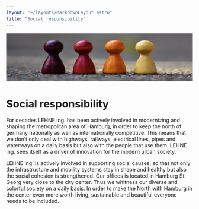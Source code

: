 ```yaml
---
layout: "~/layouts/MarkdownLayout.astro"
title: "Social responsibility"
---
```


![Social responsibility](../soziale-verantwortung/banner.jpg)

# Social responsibility

For decades LEHNE ing. has been actively involved in modernizing and
shaping the metropolitan area of Hamburg, in order to keep the north of
germany nationally as well as internationally competitive. This means
that we don’t only deal with highways, railways, electrical lines, pipes
and waterways on a daily basis but also with the people that use them.
LEHNE ing. sees itself as a driver of innovation for the modern urban
society.

LEHNE ing. is actively involved in supporting social causes, so that
not only the infrastructure and mobility systems stay in shape and
healthy but also the social cohesion is strengthened. Our offices is
located in Hamburg St. Georg very close to the city center. Thus we
whitness our diverse and colorful society on a daily basis. In order to
make the North with Hamburg in the center even more worth living,
sustainable and beautiful everyone needs to be included.
